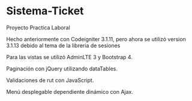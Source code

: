 # Sistema-Ticket
Proyecto Practica Laboral

Hecho anteriormente con Codeigniter 3.1.11, pero ahora se utilizó version 3.1.13 debido al tema de la libreria de sesiones

Para las vistas se utilizó AdminLTE 3 y Bootstrap 4.

Paginación con jQuery utilizando dataTables.

Validaciones de rut con JavaScript.

Menú desplegable dependiente dinámico con Ajax.
